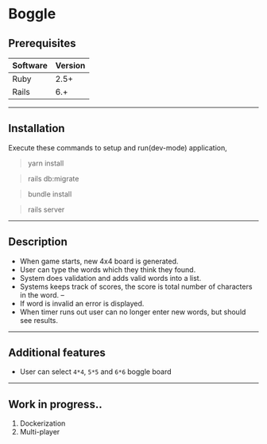 # Boggle

## Prerequisites

|Software|Version|
|--------|-------|
|Ruby|2.5+|
|Rails|6.+|
<hr/>

## Installation

Execute these commands to setup and run(dev-mode) application,

> yarn install

> rails db:migrate

> bundle install

> rails server

<hr/>

## Description

- When game starts, new 4x4 board is generated. 
- User can type the words which they think they found.
- System does validation and adds valid words into a list. 
- Systems keeps track of scores, the score is total number of characters in the word. –
- If word is invalid an error is displayed. 
- When timer runs out user can no longer enter new words, but should see results. 
       
<hr/>

## Additional features

- User can select `4*4`, `5*5` and `6*6` boggle board 
   
<hr/>

## Work in progress..

1. Dockerization
2. Multi-player